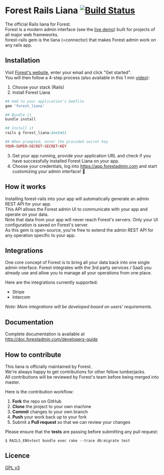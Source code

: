 # Forest Rails Liana [![Build Status](https://travis-ci.org/ForestAdmin/forest-rails.svg?branch=master)](https://travis-ci.org/ForestAdmin/forest-rails)

The official Rails liana for Forest.  
Forest is a modern admin interface (see the [live demo](https://app.forestadmin.com/login?livedemo)) built for projects of all major web frameworks.  
forest-rails gem is the liana (=connector) that makes Forest admin work on any rails app.

## Installation

Visit [Forest's website](http://www.forestadmin.com), enter your email and click "Get started".  
You will then follow a 4-step process (also available in this 1 min [video](https://www.youtube.com/watch?v=CaGBAV1T944)):

1. Choose your stack (Rails)
2. Install Forest Liana
  ```ruby
  ## Add to your application's Gemfile
  gem 'forest_liana'

  ## Bundle it
  bundle install

  ## Install it
  rails g forest_liana:install

  ## When prompted, enter the provided secret key
  YOUR-SUPER-SECRET-SECRET-KEY
  ```
3. Get your app running, provide your application URL and check if you have successfully installed Forest Liana on your app.  
4. Choose your credentials, log into https://app.forestadmin.com and start customizing your admin interface! 🎉

## How it works

Installing forest-rails into your app will automatically generate an admin REST API for your app.  
This API allows the Forest admin UI to communicate with your app and operate on your data.  
Note that data from your app will never reach Forest's servers. Only your UI configuration is saved on Forest's server.  
As this gem is open-source, you're free to extend the admin REST API for any operation specific to your app.  

## Integrations

One core concept of Forest is to bring all your data back into one single admin interface. Forest integrates with the 3rd party services / SaaS you already use and allow you to manage all your operations from one place.

Here are the integrations currently supported:
* Stripe
* Intercom

*Note: More integrations will be developed based on users' requirements.*

## Documentation

Complete documentation is available at http://doc.forestadmin.com/developers-guide

## How to contribute

This liana is officially maintained by Forest.  
We're always happy to get contributions for other fellow lumberjacks.  
All contributions will be reviewed by Forest's team before being merged into master.

Here is the contribution workflow:

1. **Fork** the repo on GitHub
2. **Clone** the project to your own machine
3. **Commit** changes to your own branch
4. **Push** your work back up to your fork
5. Submit a **Pull request** so that we can review your changes

Please ensure that the **tests** are passing before submitting any pull request:
```
$ RAILS_ENV=test bundle exec rake --trace db:migrate test
```

## Licence

[GPL v3](https://github.com/ForestAdmin/forest-rails/blob/master/LICENSE)
